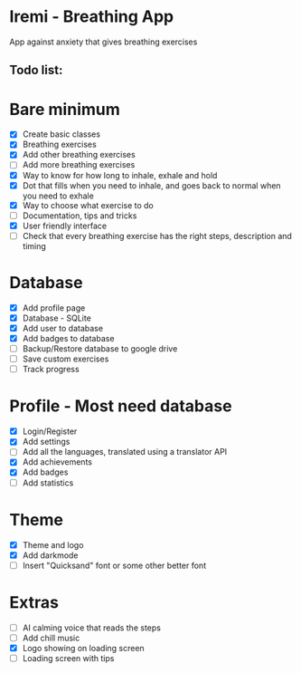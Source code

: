 # Iremi - Breathing App

App against anxiety that gives breathing exercises

## Todo list:

# Bare minimum

- [x] Create basic classes
- [x] Breathing exercises
- [x] Add other breathing exercises
- [ ] Add more breathing exercises
- [x] Way to know for how long to inhale, exhale and hold
- [x] Dot that fills when you need to inhale, and goes back to normal when you need to exhale
- [x] Way to choose what exercise to do
- [ ] Documentation, tips and tricks
- [x] User friendly interface
- [ ] Check that every breathing exercise has the right steps, description and timing

# Database

- [x] Add profile page
- [x] Database - SQLite
- [x] Add user to database
- [x] Add badges to database
- [ ] Backup/Restore database to google drive
- [ ] Save custom exercises
- [ ] Track progress

# Profile - Most need database

- [x] Login/Register
- [x] Add settings
- [ ] Add all the languages, translated using a translator API
- [x] Add achievements
- [x] Add badges
- [ ] Add statistics

# Theme

- [x] Theme and logo
- [x] Add darkmode
- [ ] Insert "Quicksand" font or some other better font

# Extras

- [ ] AI calming voice that reads the steps
- [ ] Add chill music
- [x] Logo showing on loading screen
- [ ] Loading screen with tips
